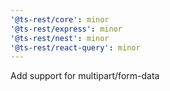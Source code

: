 ```yaml
---
'@ts-rest/core': minor
'@ts-rest/express': minor
'@ts-rest/nest': minor
'@ts-rest/react-query': minor
---
```


Add support for multipart/form-data
